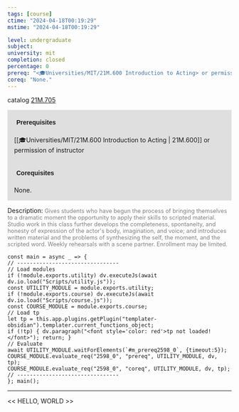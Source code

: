 ```yaml
---
tags: [course]
ctime: "2024-04-18T00:19:29"
mstime: "2024-04-18T00:19:29"

level: undergraduate
subject: 
university: mit
completion: closed
percentage: 0
prereq: "<🎓Universities/MIT/21M.600 Introduction to Acting> or permission of instructor"
coreq: "None."
---
```


catalog [21M.705](http://student.mit.edu/catalog/m21Mb.html#21M.705)

<span style="display: block; padding: 15px; background-color: rgb(100, 100, 100, 0.2);"><font id="m_prereq2598_0" style="display: block; font-family: Arial, sans-serif; font-weight: bold; padding: 5px">Prerequisites</font><br><span id="prereq2598_0">[[🎓Universities/MIT/21M.600 Introduction to Acting | 21M.600]] or permission of instructor</span></span>
<span style="display: block; padding: 15px; background-color: rgb(100, 100, 100, 0.2);"><font id="m_coreq2598_0" style="display: block; font-family: Arial, sans-serif; font-weight: bold; padding: 5px">Corequisites</font><br><span id="coreq2598_0">None.</span></span>

<font style="">Description:</font>
<font style="color: grey; font-size: 0.8rem;">Gives students who have begun the process of bringing themselves to a dramatic moment the opportunity to apply their skills to scripted material. Studio work in this class further develops the completeness, spontaneity, and honesty of expression of the actor's body, imagination, and voice; and introduces written material and the problems of synthesizing the self, the moment, and the scripted word. Weekly rehearsals with a scene partner. Enrollment may be limited.</font>

```dataviewjs
const main = async _ => {
// --------------------------------
// Load modules
if (!module.exports.utility) dv.executeJs(await dv.io.load("Scripts/utility.js"));
const UTILITY_MODULE = module.exports.utility;
if (!module.exports.course) dv.executeJs(await dv.io.load("Scripts/course.js"));
const COURSE_MODULE = module.exports.course;
// Load tp
let tp = this.app.plugins.getPlugin("templater-obsidian").templater.current_functions_object;
if (!tp) { dv.paragraph("<font style='color: red'>tp not loaded!</font>"); return; }
// Evaluate
await UTILITY_MODULE.waitForElements(`#m_prereq2598_0`, {timeout:5});
COURSE_MODULE.evaluate_req("2598_0", "prereq", UTILITY_MODULE, dv, tp);
COURSE_MODULE.evaluate_req("2598_0", "coreq", UTILITY_MODULE, dv, tp);
// --------------------------------
}; main();
```

---

<< HELLO, WORLD >>
